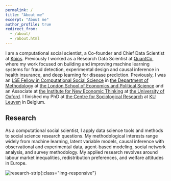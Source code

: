 ```yaml
---
permalink: /
title: "About me"
excerpt: "About me"
author_profile: true
redirect_from: 
  - /about/
  - /about.html
---
```


I am a computational social scientist, a Co-founder and Chief Data Scientist at [Koios](https://getkoios.ai). Previously I worked as a Research Data Scientist at [QuantCo](https://quantco.com), where my work focused on building and improving machine learning systems for fraud detection, experimental design and causal inference in health insurance, and deep learning for disease prediction. Previously, I was an [LSE Fellow in Computational Social Science](https://www.lse.ac.uk/Methodology/People/Academic-Staff/Martin-Lukac/Martin-Lukac) in [the Department of Methodology](https://www.lse.ac.uk/methodology) at [the London School of Economics and Political Science](https://www.lse.ac.uk/) and an Associate at [the Institute for New Economic Thinking](https://www.inet.ox.ac.uk) at [the University of Oxford](https://www.ox.ac.uk). I finished my PhD at [the Centre for Sociological Research](https://soc.kuleuven.be/ceso) at [KU Leuven](https://www.kuleuven.be/kuleuven/) in Belgium.

Research
------
As a computational social scientist, I apply data science tools and methods to social science research questions. My methodological interests range widely from machine learning, latent variable models, causal inference with observational and experimental data, agent-based modeling, social network analysis, and survey methodology. My applied research revolves around labour market inequalities, redistribution preferences, and welfare attitudes in Europe.

![research-strip](/images/Research_strip.png){:class="img-responsive"}


